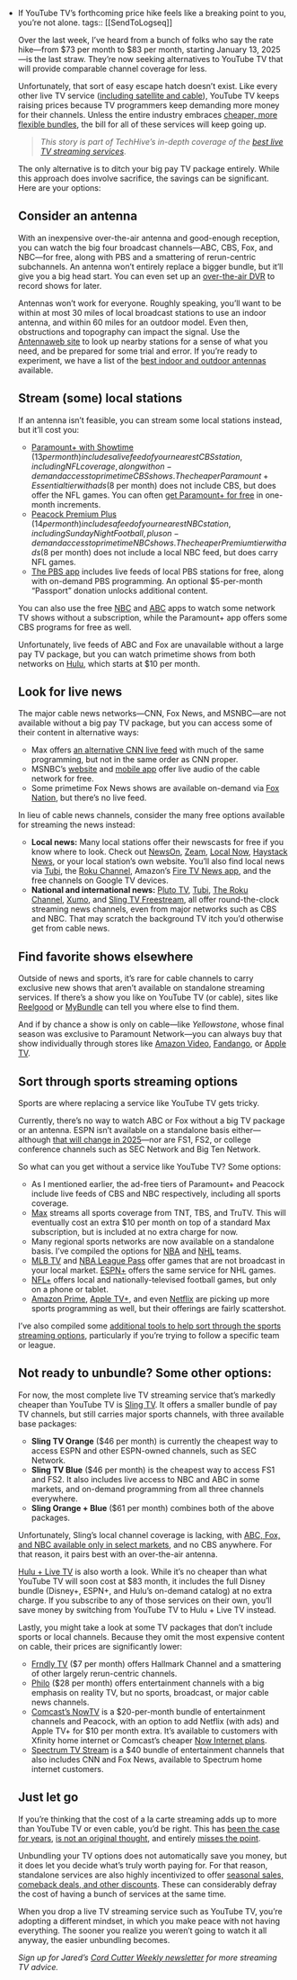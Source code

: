 - If YouTube TV’s forthcoming price hike feels like a breaking point to you, you’re not alone.
  tags:: [[SendToLogseq]]
  
  Over the last week, I’ve heard from a bunch of folks who say the rate hike—from $73 per month to $83 per month, starting January 13, 2025—is the last straw. They’re now seeking alternatives to YouTube TV that will provide comparable channel coverage for less.
  
  Unfortunately, that sort of easy escape hatch doesn’t exist. Like every other live TV service ([including satellite and cable](https://www.techhive.com/article/1419277/think-streaming-price-hikes-are-bad-cables-are-even-worse.html)), YouTube TV keeps raising prices because TV programmers keep demanding more money for their channels. Unless the entire industry embraces [cheaper, more flexible bundles](https://www.techhive.com/article/2484386/cable-tv-hits-a-fork-in-the-road.html), the bill for all of these services will keep going up.
  
  > *This story is part of TechHive’s in-depth coverage of the [best live TV streaming services](https://www.pcworld.com/article/582896/best-streaming-tv-service.html)*.
  
  The only alternative is to ditch your big pay TV package entirely. While this approach does involve sacrifice, the savings can be significant. Here are your options:
  
  ## Consider an antenna
  
  With an inexpensive over-the-air antenna and good-enough reception, you can watch the big four broadcast channels—ABC, CBS, Fox, and NBC—for free, along with PBS and a smattering of rerun-centric subchannels. An antenna won’t entirely replace a bigger bundle, but it’ll give you a big head start. You can even set up an [over-the-air DVR](https://www.pcworld.com/article/582706/best-dvr-for-cord-cutters.html) to record shows for later.
  
  Antennas won’t work for everyone. Roughly speaking, you’ll want to be within at most 30 miles of local broadcast stations to use an indoor antenna, and within 60 miles for an outdoor model. Even then, obstructions and topography can impact the signal. Use the [Antennaweb site](https://go.skimresources.com/?id=111346X1569483\&xs=1\&url=https://www.antennaweb.org\&xcust=2-1-2561680-1-0-0-0-0\&sref=https://www.pcworld.com/article/2561680/fed-up-with-youtube-tvs-next-price-hike-try-this.html) to look up nearby stations for a sense of what you need, and be prepared for some trial and error. If you’re ready to experiment, we have a list of the [best indoor and outdoor antennas](https://www.pcworld.com/article/583544/the-best-tv-antennas.html) available.
  
  ## Stream (some) local stations
  
  If an antenna isn’t feasible, you can stream some local stations instead, but it’ll cost you:
  
  * [Paramount+ with Showtime](https://go.skimresources.com/?id=111346X1569483\&xs=1\&url=http://paramountplus.com\&xcust=2-1-2561680-1-0-0-0-0\&sref=https://www.pcworld.com/article/2561680/fed-up-with-youtube-tvs-next-price-hike-try-this.html) ($13 per month) includes a live feed of your nearest CBS station, including NFL coverage, along with on-demand access to primetime CBS shows. The cheaper Paramount+ Essential tier with ads ($8 per month) does not include CBS, but does offer the NFL games. You can often [get Paramount+ for free](https://go.skimresources.com/?id=111346X1569483\&xs=1\&url=https://cordcutterweekly.com/the-big-list-of-streaming-deals/#2-free-paramount-instructions\&xcust=2-1-2561680-1-0-0-0-0\&sref=https://www.pcworld.com/article/2561680/fed-up-with-youtube-tvs-next-price-hike-try-this.html) in one-month increments.
  * [Peacock Premium Plus](https://go.skimresources.com/?id=111346X1569483\&xs=1\&url=https://www.peacocktv.com\&xcust=2-1-2561680-1-0-0-0-0\&sref=https://www.pcworld.com/article/2561680/fed-up-with-youtube-tvs-next-price-hike-try-this.html) ($14 per month) includes a feed of your nearest NBC station, including Sunday Night Football, plus on-demand access to primetime NBC shows. The cheaper Premium tier with ads ($8 per month) does not include a local NBC feed, but does carry NFL games.
  * [The PBS app](https://go.skimresources.com/?id=111346X1569483\&xs=1\&url=https://www.pbs.org/pbs-app/\&xcust=2-1-2561680-1-0-0-0-0\&sref=https://www.pcworld.com/article/2561680/fed-up-with-youtube-tvs-next-price-hike-try-this.html) includes live feeds of local PBS stations for free, along with on-demand PBS programming. An optional $5-per-month “Passport” donation unlocks additional content.
  
  You can also use the free [NBC](https://go.skimresources.com/?id=111346X1569483\&xs=1\&url=https://www.nbc.com/apps\&xcust=2-1-2561680-1-0-0-0-0\&sref=https://www.pcworld.com/article/2561680/fed-up-with-youtube-tvs-next-price-hike-try-this.html) and [ABC](https://go.skimresources.com/?id=111346X1569483\&xs=1\&url=https://abc.com/news/ed3c61ef-71d3-4701-bfd2-763570e5b87d/category/1138628\&xcust=2-1-2561680-1-0-0-0-0\&sref=https://www.pcworld.com/article/2561680/fed-up-with-youtube-tvs-next-price-hike-try-this.html) apps to watch some network TV shows without a subscription, while the Paramount+ app offers some CBS programs for free as well.
  
  Unfortunately, live feeds of ABC and Fox are unavailable without a large pay TV package, but you can watch primetime shows from both networks on [Hulu](https://go.skimresources.com/?id=111346X1569483\&xs=1\&url=https://www.hulu.com/welcome\&xcust=2-1-2561680-1-0-0-0-0\&sref=https://www.pcworld.com/article/2561680/fed-up-with-youtube-tvs-next-price-hike-try-this.html), which starts at $10 per month.
  
  ## Look for live news
  
  The major cable news networks—CNN, Fox News, and MSNBC—are not available without a big pay TV package, but you can access some of their content in alternative ways:
  
  * Max offers [an alternative CNN live feed](https://go.skimresources.com/?id=111346X1569483\&xs=1\&url=https://www.max.com/channel/cnn-max\&xcust=2-1-2561680-1-0-0-0-0\&sref=https://www.pcworld.com/article/2561680/fed-up-with-youtube-tvs-next-price-hike-try-this.html) with much of the same programming, but not in the same order as CNN proper.
  * MSNBC’s [website](https://go.skimresources.com/?id=111346X1569483\&xs=1\&url=https://www.msnbc.com/msnbc/msnbc/msnbc-live-audio-listen-msnbc-live-stream-audio-all-day-n1239787\&xcust=2-1-2561680-1-0-0-0-0\&sref=https://www.pcworld.com/article/2561680/fed-up-with-youtube-tvs-next-price-hike-try-this.html) and [mobile app](https://go.skimresources.com/?id=111346X1569483\&xs=1\&url=https://www.msnbc.com/information/msnbc-info/download-msnbc-app-n1241692\&xcust=2-1-2561680-1-0-0-0-0\&sref=https://www.pcworld.com/article/2561680/fed-up-with-youtube-tvs-next-price-hike-try-this.html) offer live audio of the cable network for free.
  * Some primetime Fox News shows are available on-demand via [Fox Nation](https://go.skimresources.com/?id=111346X1569483\&xs=1\&url=https://nation.foxnews.com\&xcust=2-1-2561680-1-0-0-0-0\&sref=https://www.pcworld.com/article/2561680/fed-up-with-youtube-tvs-next-price-hike-try-this.html), but there’s no live feed.
  
  In lieu of cable news channels, consider the many free options available for streaming the news instead:
  
  * **Local news:** Many local stations offer their newscasts for free if you know where to look. Check out [NewsOn](https://go.skimresources.com/?id=111346X1569483\&xs=1\&url=https://newson.us/\&xcust=2-1-2561680-1-0-0-0-0\&sref=https://www.pcworld.com/article/2561680/fed-up-with-youtube-tvs-next-price-hike-try-this.html), [Zeam](https://go.skimresources.com/?id=111346X1569483\&xs=1\&url=https://zeam.com\&xcust=2-1-2561680-1-0-0-0-0\&sref=https://www.pcworld.com/article/2561680/fed-up-with-youtube-tvs-next-price-hike-try-this.html), [Local Now](https://go.skimresources.com/?id=111346X1569483\&xs=1\&url=https://localnow.com/\&xcust=2-1-2561680-1-0-0-0-0\&sref=https://www.pcworld.com/article/2561680/fed-up-with-youtube-tvs-next-price-hike-try-this.html), [Haystack News](https://go.skimresources.com/?id=111346X1569483\&xs=1\&url=https://www.haystack.tv/\&xcust=2-1-2561680-1-0-0-0-0\&sref=https://www.pcworld.com/article/2561680/fed-up-with-youtube-tvs-next-price-hike-try-this.html), or your local station’s own website. You’ll also find local news via [Tubi](https://go.skimresources.com/?id=111346X1569483\&xs=1\&url=https://tubitv.com/\&xcust=2-1-2561680-1-0-0-0-0\&sref=https://www.pcworld.com/article/2561680/fed-up-with-youtube-tvs-next-price-hike-try-this.html), the [Roku Channel](https://go.skimresources.com/?id=111346X1569483\&xs=1\&url=https://therokuchannel.roku.com/\&xcust=2-1-2561680-1-0-0-0-0\&sref=https://www.pcworld.com/article/2561680/fed-up-with-youtube-tvs-next-price-hike-try-this.html), Amazon’s [Fire TV News app](https://www.amazon.com/Amazon-com-News-by-Fire-TV/dp/B0942ST2L1?tag=techhivecom-20\&asc_refurl=https://www.techhive.com/article/1668279/avoid-live-tv-streaming-price-hikes.html), and the free channels on Google TV devices.
  * **National and international news:** [Pluto TV](https://go.skimresources.com/?id=111346X1569483\&xs=1\&url=https://pluto.tv/\&xcust=2-1-2561680-1-0-0-0-0\&sref=https://www.pcworld.com/article/2561680/fed-up-with-youtube-tvs-next-price-hike-try-this.html), [Tubi](https://go.skimresources.com/?id=111346X1569483\&xs=1\&url=https://tubitv.com/\&xcust=2-1-2561680-1-0-0-0-0\&sref=https://www.pcworld.com/article/2561680/fed-up-with-youtube-tvs-next-price-hike-try-this.html), [The Roku Channel](https://go.skimresources.com/?id=111346X1569483\&xs=1\&url=https://therokuchannel.roku.com/\&xcust=2-1-2561680-1-0-0-0-0\&sref=https://www.pcworld.com/article/2561680/fed-up-with-youtube-tvs-next-price-hike-try-this.html), [Xumo](https://go.skimresources.com/?id=111346X1569483\&xs=1\&url=https://play.xumo.com/live-guide/nbc-news-now\&xcust=2-1-2561680-1-0-0-0-0\&sref=https://www.pcworld.com/article/2561680/fed-up-with-youtube-tvs-next-price-hike-try-this.html), and [Sling TV Freestream](https://go.skimresources.com/?id=111346X1569483\&xs=1\&url=https://www.sling.com/freestream\&xcust=2-1-2561680-1-0-0-0-0\&sref=https://www.pcworld.com/article/2561680/fed-up-with-youtube-tvs-next-price-hike-try-this.html), all offer round-the-clock streaming news channels, even from major networks such as CBS and NBC. That may scratch the background TV itch you’d otherwise get from cable news.
  
  ## Find favorite shows elsewhere
  
  Outside of news and sports, it’s rare for cable channels to carry exclusive new shows that aren’t available on standalone streaming services. If there’s a show you like on YouTube TV (or cable), sites like [Reelgood](https://go.skimresources.com/?id=111346X1569483\&xs=1\&url=https://reelgood.com\&xcust=2-1-2561680-1-0-0-0-0\&sref=https://www.pcworld.com/article/2561680/fed-up-with-youtube-tvs-next-price-hike-try-this.html) or [MyBundle](https://go.skimresources.com/?id=111346X1569483\&xs=1\&url=https://mybundle.tv\&xcust=2-1-2561680-1-0-0-0-0\&sref=https://www.pcworld.com/article/2561680/fed-up-with-youtube-tvs-next-price-hike-try-this.html) can tell you where else to find them.
  
  And if by chance a show is only on cable—like *Yellowstone*, whose final season was exclusive to Paramount Network—you can always buy that show individually through stores like [Amazon Video](https://www.amazon.com/gp/video/storefront/ref=atv_hm_hom_legacy_redirect?filterId=OFFER_FILTER%3DTVOD\&contentId=store\&contentType=home\&tag=pcworld02-20\&asc_refurl=https://www.pcworld.com/article/2561680/fed-up-with-youtube-tvs-next-price-hike-try-this.html), [Fandango](https://go.skimresources.com/?id=111346X1569483\&xs=1\&url=https://athome.fandango.com/content/movies/uxpage/TV-Store/123\&xcust=2-1-2561680-1-0-0-0-0\&sref=https://www.pcworld.com/article/2561680/fed-up-with-youtube-tvs-next-price-hike-try-this.html), or [Apple TV](https://go.skimresources.com/?id=111346X1569483\&xs=1\&url=https://support.apple.com/en-us/119890\&xcust=2-1-2561680-1-0-0-0-0\&sref=https://www.pcworld.com/article/2561680/fed-up-with-youtube-tvs-next-price-hike-try-this.html).
  
  ## Sort through sports streaming options
  
  Sports are where replacing a service like YouTube TV gets tricky.
  
  Currently, there’s no way to watch ABC or Fox without a big TV package or an antenna. ESPN isn’t available on a standalone basis either—although [that will change in 2025](https://www.techhive.com/article/1955592/espn-standalone-streaming-service-launch-date.html)—nor are FS1, FS2, or college conference channels such as SEC Network and Big Ten Network.
  
  So what can you get without a service like YouTube TV? Some options:
  
  * As I mentioned earlier, the ad-free tiers of Paramount+ and Peacock include live feeds of CBS and NBC respectively, including all sports coverage.
  * [Max](https://go.skimresources.com/?id=111346X1569483\&xs=1\&url=https://www.max.com\&xcust=2-1-2561680-1-0-0-0-0\&sref=https://www.pcworld.com/article/2561680/fed-up-with-youtube-tvs-next-price-hike-try-this.html) streams all sports coverage from TNT, TBS, and TruTV. This will eventually cost an extra $10 per month on top of a standard Max subscription, but is included at no extra charge for now.
  * Many regional sports networks are now available on a standalone basis. I’ve compiled the options for [NBA](https://www.pcworld.com/article/2491836/every-nba-streaming-option-in-one-place.html) and [NHL](https://www.pcworld.com/article/2469379/nhl-streaming-options-untangling-the-2024-2025-mess.html) teams.
  * [MLB TV](https://go.skimresources.com/?id=111346X1569483\&xs=1\&url=https://www.mlb.com/tv\&xcust=2-1-2561680-1-0-0-0-0\&sref=https://www.pcworld.com/article/2561680/fed-up-with-youtube-tvs-next-price-hike-try-this.html) and [NBA League Pass](https://go.skimresources.com/?id=111346X1569483\&xs=1\&url=https://www.nba.com/league-pass-purchase\&xcust=2-1-2561680-1-0-0-0-0\&sref=https://www.pcworld.com/article/2561680/fed-up-with-youtube-tvs-next-price-hike-try-this.html) offer games that are not broadcast in your local market. [ESPN+](https://go.skimresources.com/?id=111346X1569483\&xs=1\&url=https://plus.espn.com\&xcust=2-1-2561680-1-0-0-0-0\&sref=https://www.pcworld.com/article/2561680/fed-up-with-youtube-tvs-next-price-hike-try-this.html) offers the same service for NHL games.
  * [NFL+](https://go.skimresources.com/?id=111346X1569483\&xs=1\&url=https://www.nfl.com/plus/\&xcust=2-1-2561680-1-0-0-0-0\&sref=https://www.pcworld.com/article/2561680/fed-up-with-youtube-tvs-next-price-hike-try-this.html) offers local and nationally-televised football games, but only on a phone or tablet.
  * [Amazon Prime](https://www.amazon.com/gp/video/storefront/ref=atv_hm_hom_legacy_redirect?contentId=IncludedwithPrime\&contentType=merch\&merchId=IncludedwithPrime\&tag=pcworld02-20\&asc_refurl=https://www.pcworld.com/article/2561680/fed-up-with-youtube-tvs-next-price-hike-try-this.html), [Apple TV+](https://apple.sjv.io/c/321564/435031/7613?u=https://www.apple.com/apple-tv-plus/\&subid1=2-1-2561680-1-0-0-0-0), and even [Netflix](https://go.skimresources.com/?id=111346X1569483\&xs=1\&url=https://www.netflix.com\&xcust=2-1-2561680-1-0-0-0-0\&sref=https://www.pcworld.com/article/2561680/fed-up-with-youtube-tvs-next-price-hike-try-this.html) are picking up more sports programming as well, but their offerings are fairly scattershot.
  
  I’ve also compiled some [additional tools to help sort through the sports streaming options](https://www.pcworld.com/article/2448020/these-sports-streaming-guides-will-show-you-where-to-watch-the-game.html), particularly if you’re trying to follow a specific team or league.
  
  ## Not ready to unbundle? Some other options:
  
  For now, the most complete live TV streaming service that’s markedly cheaper than YouTube TV is [Sling TV](https://go.skimresources.com/?id=111346X1569483\&xs=1\&url=https://www.sling.com\&xcust=2-1-2561680-1-0-0-0-0\&sref=https://www.pcworld.com/article/2561680/fed-up-with-youtube-tvs-next-price-hike-try-this.html). It offers a smaller bundle of pay TV channels, but still carries major sports channels, with three available base packages:
  
  * **Sling TV Orange** ($46 per month) is currently the cheapest way to access ESPN and other ESPN-owned channels, such as SEC Network.
  * **Sling TV Blue** ($46 per month) is the cheapest way to access FS1 and FS2. It also includes live access to NBC and ABC in some markets, and on-demand programming from all three channels everywhere.
  * **Sling Orange + Blue** ($61 per month) combines both of the above packages.
  
  Unfortunately, Sling’s local channel coverage is lacking, with [ABC, Fox, and NBC available only in select markets](https://go.skimresources.com/?id=111346X1569483\&xs=1\&url=https://www.sling.com/help/en/subscription-programming-questions/channels-programming/local-channels\&xcust=2-1-2561680-1-0-0-0-0\&sref=https://www.pcworld.com/article/2561680/fed-up-with-youtube-tvs-next-price-hike-try-this.html), and no CBS anywhere. For that reason, it pairs best with an over-the-air antenna.
  
  [Hulu + Live TV](https://go.skimresources.com/?id=111346X1569483\&xs=1\&url=https://www.hulu.com/live-tv\&xcust=2-1-2561680-1-0-0-0-0\&sref=https://www.pcworld.com/article/2561680/fed-up-with-youtube-tvs-next-price-hike-try-this.html) is also worth a look. While it’s no cheaper than what YouTube TV will soon cost at $83 month, it includes the full Disney bundle (Disney+, ESPN+, and Hulu’s on-demand catalog) at no extra charge. If you subscribe to any of those services on their own, you’ll save money by switching from YouTube TV to Hulu + Live TV instead.
  
  Lastly, you might take a look at some TV packages that don’t include sports or local channels. Because they omit the most expensive content on cable, their prices are significantly lower:
  
  * [Frndly TV](https://go.skimresources.com/?id=111346X1569483\&xs=1\&url=https://try.frndlytv.com\&xcust=2-1-2561680-1-0-0-0-0\&sref=https://www.pcworld.com/article/2561680/fed-up-with-youtube-tvs-next-price-hike-try-this.html) ($7 per month) offers Hallmark Channel and a smattering of other largely rerun-centric channels.
  * [Philo](https://go.skimresources.com/?id=111346X1569483\&xs=1\&url=https://www.philo.com/login/subscribe\&xcust=2-1-2561680-1-0-0-0-0\&sref=https://www.pcworld.com/article/2561680/fed-up-with-youtube-tvs-next-price-hike-try-this.html) ($28 per month) offers entertainment channels with a big emphasis on reality TV, but no sports, broadcast, or major cable news channels.
  * [Comcast’s NowTV](https://go.skimresources.com/?id=111346X1569483\&xs=1\&url=https://www.xfinity.com/now/tv-streaming\&xcust=2-1-2561680-1-0-0-0-0\&sref=https://www.pcworld.com/article/2561680/fed-up-with-youtube-tvs-next-price-hike-try-this.html) is a $20-per-month bundle of entertainment channels and Peacock, with an option to add Netflix (with ads) and Apple TV+ for $10 per month extra. It’s available to customers with Xfinity home internet or Comcast’s cheaper [Now Internet plans](https://go.skimresources.com/?id=111346X1569483\&xs=1\&url=https://www.xfinity.com/now/internet\&xcust=2-1-2561680-1-0-0-0-0\&sref=https://www.pcworld.com/article/2561680/fed-up-with-youtube-tvs-next-price-hike-try-this.html).
  * [Spectrum TV Stream](https://www.techhive.com/article/2307167/spectrum-tv-stream-and-the-bundles-continued-breakdown.html) is a $40 bundle of entertainment channels that also includes CNN and Fox News, available to Spectrum home internet customers.
  
  ## Just let go
  
  If you’re thinking that the cost of a la carte streaming adds up to more than YouTube TV or even cable, you’d be right. This has [been the case for years](https://www.techhive.com/article/582472/cord-cutting-is-a-bigger-bargain-than-ever.html), [is not an original thought](https://www.techhive.com/article/2033468/streaming-still-saves-you-money.html), and entirely [misses the point](https://www.techhive.com/article/584035/the-cost-of-all-these-streaming-services-adds-up.html).
  
  Unbundling your TV options does not automatically save you money, but it does let you decide what’s truly worth paying for. For that reason, standalone services are also highly incentivized to offer [seasonal sales, comeback deals, and other discounts](https://go.skimresources.com/?id=111346X1569483\&xs=1\&url=https://cordcutterweekly.com/the-big-list-of-streaming-deals/\&xcust=2-1-2561680-1-0-0-0-0\&sref=https://www.pcworld.com/article/2561680/fed-up-with-youtube-tvs-next-price-hike-try-this.html). These can considerably defray the cost of having a bunch of services at the same time.
  
  When you drop a live TV streaming service such as YouTube TV, you’re adopting a different mindset, in which you make peace with not having everything. The sooner you realize you weren’t going to watch it all anyway, the easier unbundling becomes.
  
  *Sign up for Jared’s [Cord Cutter Weekly newsletter](https://go.skimresources.com/?id=111346X1569483\&xs=1\&url=https://cordcutterweekly.com/?utm_source=thyttvpricehike\&xcust=2-1-2561680-1-0-0-0-0\&sref=https://www.pcworld.com/article/2561680/fed-up-with-youtube-tvs-next-price-hike-try-this.html) for more streaming TV advice.*